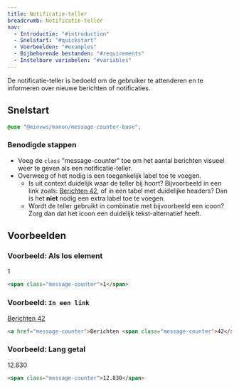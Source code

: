 ```yaml
---
title: Notificatie-teller
breadcrumb: Notificatie-teller
nav:
  - Introductie: "#introduction"
  - Snelstart: "#quickstart"
  - Voorbeelden: "#examples"
  - Bijbehorende bestanden: "#requirements"
  - Instelbare variabelen: "#variables"
---
```


<p id="introduction">De notificatie-teller is bedoeld om de gebruiker te attenderen en te informeren
over nieuwe berichten of notificaties.</p>

<h2 id="quickstart">Snelstart</h2>

```scss
@use "@minvws/manon/message-counter-base";
```

### Benodigde stappen

- Voeg de `class` "message-counter" toe om het aantal berichten visueel weer te
  geven als een notificatie-teller.
- Overweeg of het nodig is een toegankelijk label toe te voegen.
  - Is uit context duidelijk waar de teller bij hoort? Bijvoorbeeld in een link
    zoals: <a href="message-counter">Berichten
    <span class="message-counter">42</span></a>, of in een tabel met duidelijke
    headers? Dan is het **niet** nodig een extra label toe te voegen.
  - Wordt de teller gebruikt in combinatie met bijvoorbeeld een icoon? Zorg dan
    dat het icoon een duidelijk tekst-alternatief heeft.

<h2 id="examples">Voorbeelden</h2>

### Voorbeeld: Als los element

<span class="message-counter">1</span>

```html
<span class="message-counter">1</span>
```

### Voorbeeld: `In een link`

<a href="message-counter">Berichten <span class="message-counter">42</span></a>

```html
<a href="message-counter">Berichten <span class="message-counter">42</span></a>
```

### Voorbeeld: Lang getal

<span class="message-counter">12.830</span>

```html
<span class="message-counter">12.830</span>
```
